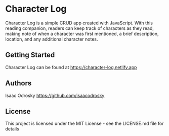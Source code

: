 # Character Log
Character Log is a simple CRUD app created with JavaScript. With this reading companion, readers can keep track of characters as they read, making note of when a character was first mentioned, a brief description, location, and any additional character notes. 

## Getting Started

Character Log can be found at https://character-log.netlify.app

## Authors

Isaac Odrosky
https://github.com/isaacodrosky

## License

This project is licensed under the MIT License - see the LICENSE.md file for details
